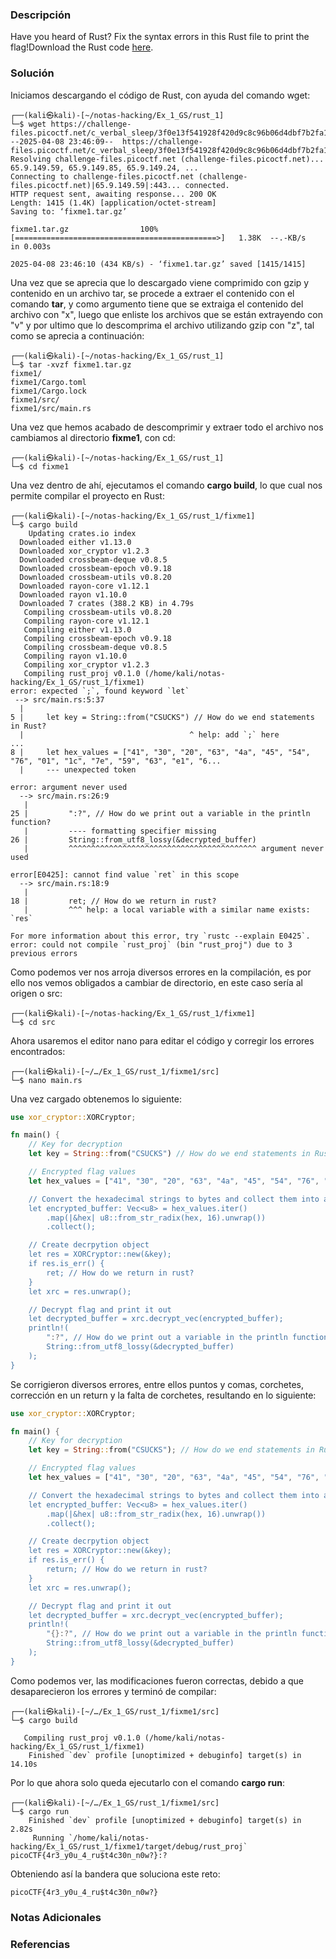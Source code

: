 ### Descripción
Have you heard of Rust? Fix the syntax errors in this Rust file to print the flag!Download the Rust code [here](https://challenge-files.picoctf.net/c_verbal_sleep/3f0e13f541928f420d9c8c96b06d4dbf7b2fa18b15adbd457108e8c80a1f5883/fixme1.tar.gz).
### Solución
Iniciamos descargando el código de Rust, con ayuda del comando wget:

```shell
┌──(kali㉿kali)-[~/notas-hacking/Ex_1_GS/rust_1]
└─$ wget https://challenge-files.picoctf.net/c_verbal_sleep/3f0e13f541928f420d9c8c96b06d4dbf7b2fa18b15adbd457108e8c80a1f5883/fixme1.tar.gz
--2025-04-08 23:46:09--  https://challenge-files.picoctf.net/c_verbal_sleep/3f0e13f541928f420d9c8c96b06d4dbf7b2fa18b15adbd457108e8c80a1f5883/fixme1.tar.gz
Resolving challenge-files.picoctf.net (challenge-files.picoctf.net)... 65.9.149.59, 65.9.149.85, 65.9.149.24, ...
Connecting to challenge-files.picoctf.net (challenge-files.picoctf.net)|65.9.149.59|:443... connected.
HTTP request sent, awaiting response... 200 OK
Length: 1415 (1.4K) [application/octet-stream]
Saving to: ‘fixme1.tar.gz’

fixme1.tar.gz                100%[=============================================>]   1.38K  --.-KB/s    in 0.003s  

2025-04-08 23:46:10 (434 KB/s) - ‘fixme1.tar.gz’ saved [1415/1415]
```

Una vez que se aprecia que lo descargado viene comprimido con gzip y contenido en un archivo tar, se procede a extraer el contenido con el comando **tar**, y como argumento tiene que se extraiga el contenido del archivo con "x", luego que enliste los archivos que se están extrayendo con "v" y por ultimo que lo descomprima el archivo utilizando gzip con "z", tal como se aprecia a continuación:

```shell
┌──(kali㉿kali)-[~/notas-hacking/Ex_1_GS/rust_1]
└─$ tar -xvzf fixme1.tar.gz 
fixme1/
fixme1/Cargo.toml
fixme1/Cargo.lock
fixme1/src/
fixme1/src/main.rs
```

Una vez que hemos acabado de descomprimir y extraer todo el archivo nos cambiamos al directorio **fixme1**, con cd:

```shell
┌──(kali㉿kali)-[~/notas-hacking/Ex_1_GS/rust_1]
└─$ cd fixme1
```

Una vez dentro de ahí, ejecutamos el comando **cargo build**, lo que cual nos permite compilar el proyecto en Rust:

```shell
┌──(kali㉿kali)-[~/notas-hacking/Ex_1_GS/rust_1/fixme1]
└─$ cargo build    
    Updating crates.io index
  Downloaded either v1.13.0
  Downloaded xor_cryptor v1.2.3
  Downloaded crossbeam-deque v0.8.5
  Downloaded crossbeam-epoch v0.9.18
  Downloaded crossbeam-utils v0.8.20
  Downloaded rayon-core v1.12.1
  Downloaded rayon v1.10.0
  Downloaded 7 crates (388.2 KB) in 4.79s
   Compiling crossbeam-utils v0.8.20
   Compiling rayon-core v1.12.1
   Compiling either v1.13.0
   Compiling crossbeam-epoch v0.9.18
   Compiling crossbeam-deque v0.8.5
   Compiling rayon v1.10.0
   Compiling xor_cryptor v1.2.3
   Compiling rust_proj v0.1.0 (/home/kali/notas-hacking/Ex_1_GS/rust_1/fixme1)
error: expected `;`, found keyword `let`
 --> src/main.rs:5:37
  |
5 |     let key = String::from("CSUCKS") // How do we end statements in Rust?
  |                                     ^ help: add `;` here
...
8 |     let hex_values = ["41", "30", "20", "63", "4a", "45", "54", "76", "01", "1c", "7e", "59", "63", "e1", "6...
  |     --- unexpected token

error: argument never used
  --> src/main.rs:26:9
   |
25 |         ":?", // How do we print out a variable in the println function? 
   |         ---- formatting specifier missing
26 |         String::from_utf8_lossy(&decrypted_buffer)
   |         ^^^^^^^^^^^^^^^^^^^^^^^^^^^^^^^^^^^^^^^^^^ argument never used

error[E0425]: cannot find value `ret` in this scope
  --> src/main.rs:18:9
   |
18 |         ret; // How do we return in rust?
   |         ^^^ help: a local variable with a similar name exists: `res`

For more information about this error, try `rustc --explain E0425`.
error: could not compile `rust_proj` (bin "rust_proj") due to 3 previous errors
```

Como podemos ver nos arroja diversos errores en la compilación, es por ello nos vemos obligados a cambiar de directorio, en este caso sería al origen o src:

```shell
┌──(kali㉿kali)-[~/notas-hacking/Ex_1_GS/rust_1/fixme1]
└─$ cd src 
```

Ahora usaremos el editor nano para editar el código y corregir los errores encontrados:

```shell
┌──(kali㉿kali)-[~/…/Ex_1_GS/rust_1/fixme1/src]
└─$ nano main.rs 
```

Una vez cargado obtenemos lo siguiente:

```rust
use xor_cryptor::XORCryptor;

fn main() {
    // Key for decryption
    let key = String::from("CSUCKS") // How do we end statements in Rust?

    // Encrypted flag values
    let hex_values = ["41", "30", "20", "63", "4a", "45", "54", "76", "01", "1c", "7e", "59", "63", "e1", "61", "2>

    // Convert the hexadecimal strings to bytes and collect them into a vector
    let encrypted_buffer: Vec<u8> = hex_values.iter()
        .map(|&hex| u8::from_str_radix(hex, 16).unwrap())
        .collect();

    // Create decrpytion object
    let res = XORCryptor::new(&key);
    if res.is_err() {
        ret; // How do we return in rust?
    }
    let xrc = res.unwrap();

    // Decrypt flag and print it out
    let decrypted_buffer = xrc.decrypt_vec(encrypted_buffer);
    println!(
        ":?", // How do we print out a variable in the println function? 
        String::from_utf8_lossy(&decrypted_buffer)
    );
}
```

Se corrigieron diversos errores, entre ellos puntos y comas, corchetes, corrección en un return y la falta de corchetes, resultando en lo siguiente:

```rust
use xor_cryptor::XORCryptor;

fn main() {
    // Key for decryption
    let key = String::from("CSUCKS"); // How do we end statements in Rust?

    // Encrypted flag values
    let hex_values = ["41", "30", "20", "63", "4a", "45", "54", "76", "01", "1c", "7e", "59", "63", "e1", "61", "2>

    // Convert the hexadecimal strings to bytes and collect them into a vector
    let encrypted_buffer: Vec<u8> = hex_values.iter()
        .map(|&hex| u8::from_str_radix(hex, 16).unwrap())
        .collect();

    // Create decrpytion object
    let res = XORCryptor::new(&key);
    if res.is_err() {
        return; // How do we return in rust?
    }
    let xrc = res.unwrap();

    // Decrypt flag and print it out
    let decrypted_buffer = xrc.decrypt_vec(encrypted_buffer);
    println!( 
        "{}:?", // How do we print out a variable in the println function? 
        String::from_utf8_lossy(&decrypted_buffer)
    );
}
```

Como podemos ver, las modificaciones fueron correctas, debido a que desaparecieron los errores y terminó de compilar:

```shell
┌──(kali㉿kali)-[~/…/Ex_1_GS/rust_1/fixme1/src]
└─$ cargo build

   Compiling rust_proj v0.1.0 (/home/kali/notas-hacking/Ex_1_GS/rust_1/fixme1)
    Finished `dev` profile [unoptimized + debuginfo] target(s) in 14.10s
```

Por lo que ahora solo queda ejecutarlo con el comando **cargo run**:

```shell
┌──(kali㉿kali)-[~/…/Ex_1_GS/rust_1/fixme1/src]
└─$ cargo run  
    Finished `dev` profile [unoptimized + debuginfo] target(s) in 2.82s
     Running `/home/kali/notas-hacking/Ex_1_GS/rust_1/fixme1/target/debug/rust_proj`
picoCTF{4r3_y0u_4_ru$t4c30n_n0w?}:?
```

Obteniendo así la bandera que soluciona este reto:

```
picoCTF{4r3_y0u_4_ru$t4c30n_n0w?}
```
### Notas Adicionales

### Referencias
